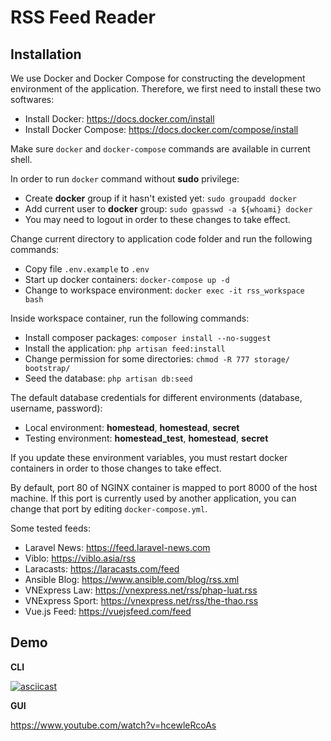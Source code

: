 # RSS Feed Reader

## Installation

We use Docker and Docker Compose for constructing the development environment of the application. Therefore, we first need to install these two softwares:

- Install Docker: https://docs.docker.com/install
- Install Docker Compose: https://docs.docker.com/compose/install

Make sure `docker` and `docker-compose` commands are available in current shell.

In order to run `docker` command without **sudo** privilege:
- Create **docker** group if it hasn't existed yet: `sudo groupadd docker`
- Add current user to **docker** group: `sudo gpasswd -a ${whoami} docker`
- You may need to logout in order to these changes to take effect.

Change current directory to application code folder and run the following commands:
- Copy file `.env.example` to `.env`
- Start up docker containers: `docker-compose up -d`
- Change to workspace environment: `docker exec -it rss_workspace bash`

Inside workspace container, run the following commands:
- Install composer packages: `composer install --no-suggest`
- Install the application: `php artisan feed:install`
- Change permission for some directories: `chmod -R 777 storage/ bootstrap/`
- Seed the database: `php artisan db:seed`

The default database credentials for different environments (database, username, password):
- Local environment: **homestead**, **homestead**, **secret**
- Testing environment: **homestead_test**, **homestead**, **secret**

If you update these environment variables, you must restart docker containers in order to those changes to take effect.

By default, port 80 of NGINX container is mapped to port 8000 of the host machine. If this port is currently used by another application, you can change that port by editing `docker-compose.yml`.

Some tested feeds:
- Laravel News: https://feed.laravel-news.com
- Viblo: https://viblo.asia/rss
- Laracasts: https://laracasts.com/feed
- Ansible Blog: https://www.ansible.com/blog/rss.xml
- VNExpress Law: https://vnexpress.net/rss/phap-luat.rss
- VNExpress Sport: https://vnexpress.net/rss/the-thao.rss
- Vue.js Feed: https://vuejsfeed.com/feed

## Demo

**CLI**

[![asciicast](https://asciinema.org/a/qozB1UQBx3t6YWD6xGum9qNAl.png)](https://asciinema.org/a/qozB1UQBx3t6YWD6xGum9qNAl)

**GUI**

https://www.youtube.com/watch?v=hcewleRcoAs

